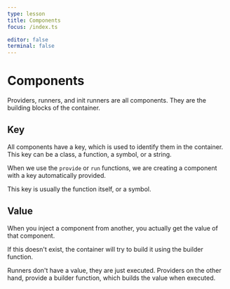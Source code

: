 ```yaml
---
type: lesson
title: Components
focus: /index.ts

editor: false
terminal: false
---
```


# Components

Providers, runners, and init runners are all components. They are the building blocks of the container.

## Key

All components have a key, which is used to identify them in the container. This key can be a class, a function, a symbol, or a string.

When we use the `provide` or `run` functions, we are creating a component with a key automatically provided.

This key is usually the function itself, or a symbol.

## Value

When you inject a component from another, you actually get the value of that component.

If this doesn't exist, the container will try to build it using the builder function.

Runners don't have a value, they are just executed. Providers on the other hand, provide a builder function, which builds the value when executed.
